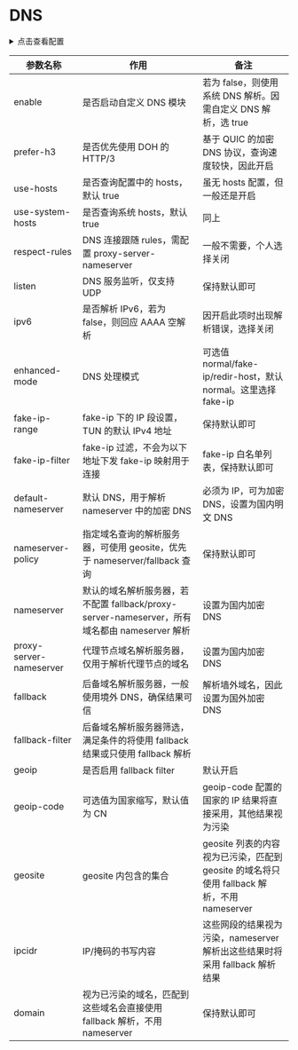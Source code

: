 # DNS

<details>
<summary>点击查看配置</summary>
<div style="max-height: 25em; overflow-y: auto;">

```yml
dns:
  enable: true
  prefer-h3: true
  use-hosts: true
  use-system-hosts: true
  respect-rules: false
  listen: 0.0.0.0:1053
  ipv6: false
  enhanced-mode: fake-ip
  fake-ip-range: 198.18.0.1/16
  fake-ip-filter:
    - '*.lan'
    - "+.local"
    - localhost.ptlogin2.qq.com
  default-nameserver:
    - tls://1.12.12.12
    - 223.5.5.5
    - 119.29.29.29
  nameserver-policy:
    'www.baidu.com': '114.114.114.114'
    '+.internal.crop.com': '10.0.0.1'
    'geosite:cn,private':
    - https://223.5.5.5/dns-query
    - https://223.6.6.6/dns-query
  nameserver:
    - https://dns.alidns.com/dns-query
    - https://doh.pub/dns-query
  proxy-server-nameserver:
    - https://dns.alidns.com/dns-query
    - https://doh.pub/dns-query
  fallback:
    - tls://1dot1dot1dot1.cloudflare-dns.com
    - tcp://1.1.1.1
    - https://1.0.0.1/dns-query
    - https://1.1.1.1/dns-query
  fallback-filter:
    geoip: true
    geoip-code: CN
    geosite:
      - gfw
    ipcidr:
      - 240.0.0.0/4
      - 0.0.0.0/32
      - 127.0.0.1/32
    domain:
      - '+.google.com'
      - '+.facebook.com'
      - '+.youtube.com'
```

</div>
</details>




| 参数名称               | 作用                                                    | 备注                                                                                     |
|------------------------|---------------------------------------------------------|------------------------------------------------------------------------------------------|
| enable                 | 是否启动自定义 DNS 模块                                     | 若为 false，则使用系统 DNS 解析。因需自定义 DNS 解析，选 true                             |
| prefer-h3              | 是否优先使用 DOH 的 HTTP/3                                  | 基于 QUIC 的加密 DNS 协议，查询速度较快，因此开启                                          |
| use-hosts              | 是否查询配置中的 hosts，默认 true                           | 虽无 hosts 配置，但一般还是开启                                                          |
| use-system-hosts       | 是否查询系统 hosts，默认 true                               | 同上                                                                                      |
| respect-rules          | DNS 连接跟随 rules，需配置 proxy-server-nameserver           | 一般不需要，个人选择关闭                                                                 |
| listen                 | DNS 服务监听，仅支持 UDP                                    | 保持默认即可                                                                             |
| ipv6                   | 是否解析 IPv6，若为 false，则回应 AAAA 空解析                 | 因开启此项时出现解析错误，选择关闭                                                        |
| enhanced-mode          | DNS 处理模式                                                | 可选值 normal/fake-ip/redir-host，默认 normal。这里选择 fake-ip                           |
| fake-ip-range          | fake-ip 下的 IP 段设置，TUN 的默认 IPv4 地址                  | 保持默认即可                                                                             |
| fake-ip-filter         | fake-ip 过滤，不会为以下地址下发 fake-ip 映射用于连接        | fake-ip 白名单列表，保持默认即可                                                         |
| default-nameserver     | 默认 DNS，用于解析 nameserver 中的加密 DNS                    | 必须为 IP，可为加密 DNS，设置为国内明文 DNS                                              |
| nameserver-policy      | 指定域名查询的解析服务器，可使用 geosite，优先于 nameserver/fallback 查询 | 保持默认即可                                                                             |
| nameserver             | 默认的域名解析服务器，若不配置 fallback/proxy-server-nameserver，所有域名都由 nameserver 解析 | 设置为国内加密 DNS                                                                       |
| proxy-server-nameserver| 代理节点域名解析服务器，仅用于解析代理节点的域名             | 设置为国内加密 DNS                                                                       |
| fallback               | 后备域名解析服务器，一般使用境外 DNS，确保结果可信           | 解析墙外域名，因此设置为国外加密 DNS                                                     |
| fallback-filter        | 后备域名解析服务器筛选，满足条件的将使用 fallback 结果或只使用 fallback 解析 |                                                                                          |
| geoip                  | 是否启用 fallback filter                                    | 默认开启                                                                                 |
| geoip-code             | 可选值为国家缩写，默认值为 CN                                | geoip-code 配置的国家的 IP 结果将直接采用，其他结果视为污染                               |
| geosite                | geosite 内包含的集合                                        | geosite 列表的内容视为已污染，匹配到 geosite 的域名将只使用 fallback 解析，不用 nameserver |
| ipcidr                 | IP/掩码的书写内容                                           | 这些网段的结果视为污染，nameserver 解析出这些结果时将采用 fallback 解析结果               |
| domain                 | 视为已污染的域名，匹配到这些域名会直接使用 fallback 解析，不用 nameserver | 保持默认即可   
